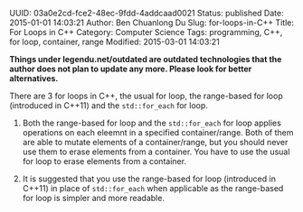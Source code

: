 UUID: 03a0e2cd-fce2-48ec-9fdd-4addcaad0021
Status: published
Date: 2015-01-01 14:03:21
Author: Ben Chuanlong Du
Slug: for-loops-in-C++
Title: For Loops in C++
Category: Computer Science
Tags: programming, C++, for loop, container, range
Modified: 2015-03-01 14:03:21

**Things under legendu.net/outdated are outdated technologies that the author does not plan to update any more. Please look for better alternatives.**

There are 3 for loops in C++,
the usual for loop, the range-based for loop (introduced in C++11) and the `std::for_each` for loop.

1. Both the range-based for loop and the `std::for_each` for loop 
applies operations on each eleemnt in a specified container/range.
Both of them are able to mutate elements of a container/range,
but you should never use them to erase elements from a container.
You have to use the usual for loop to erase elements from a container.

2. It is suggested that you use the range-based for loop (introduced in C++11)
in place of `std::for_each` when applicable 
as the range-based for loop is simpler and more readable.

